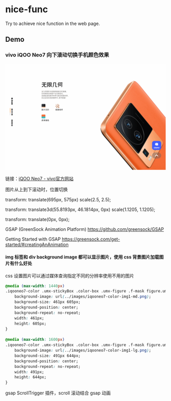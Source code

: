 # nice-func

 Try to achieve nice function in the web page.

## Demo

### vivo iQOO Neo7 向下滚动切换手机颜色效果

![vivo-scroll-switch-phone-color.gif](./images/vivo-scroll-switch-phone-color.gif)

链接：[iQOO Neo7 - vivo官方网站](https://www.vivo.com.cn/vivo/iqooneo7/)



图片从上到下滚动时，位置切换

transform: translate(695px, 575px) scale(2.5, 2.5);

transform: translate3d(55.8193px, 46.1814px, 0px) scale(1.1205, 1.1205);

transform: translate(0px, 0px);



GSAP (GreenSock Animation Platform) https://github.com/greensock/GSAP

Getting Started with GSAP https://greensock.com/get-started/#creatingAnAnimation

#### img 标签和 div background image 都可以显示图片，使用 css 背景图片加载图片有什么好处

css 设置图片可以通过媒体查询指定不同的分辨率使用不用的图片

```css
@media (max-width: 1440px)
.iqooneo7-color .umx-stickyBox .color-box .umx-figure .f-mask figure.umx-f1 {
    background-image: url(../images/iqooneo7-color-img1-md.png);
    background-size: 461px 605px;
    background-position: center;
    background-repeat: no-repeat;
    width: 461px;
    height: 605px;
}

@media (max-width: 1600px)
.iqooneo7-color .umx-stickyBox .color-box .umx-figure .f-mask figure.umx-f1 {
    background-image: url(../images/iqooneo7-color-img1-lg.png);
    background-size: 491px 644px;
    background-position: center;
    background-repeat: no-repeat;
    width: 491px;
    height: 644px;
}
```

gsap ScrollTrigger 插件，scroll 滚动结合 gsap 动画

